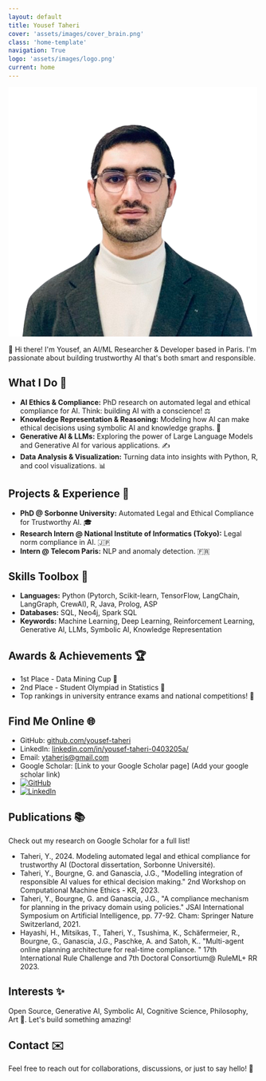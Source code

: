 ```yaml
---
layout: default
title: Yousef Taheri
cover: 'assets/images/cover_brain.png'
class: 'home-template'
navigation: True
logo: 'assets/images/logo.png'
current: home
---
```




<!--  Insert Your Photo Here -->
![Your Photo](/assets/images/portrait.png) <!-- Replace with your image path -->


👋 Hi there! I'm Yousef, an AI/ML Researcher & Developer based in Paris. I'm passionate about building trustworthy AI that's both smart and responsible.

## What I Do 🚀

*   **AI Ethics & Compliance:**  PhD research on automated legal and ethical compliance for AI.  Think: building AI with a conscience! ⚖️
*   **Knowledge Representation & Reasoning:**  Modeling how AI can make ethical decisions using symbolic AI and knowledge graphs. 🧠
*   **Generative AI & LLMs:**  Exploring the power of Large Language Models and Generative AI for various applications. ✍️
*   **Data Analysis & Visualization:**  Turning data into insights with Python, R, and cool visualizations. 📊

## Projects & Experience 💼

*   **PhD @ Sorbonne University:**  Automated Legal and Ethical Compliance for Trustworthy AI. 🎓
*   **Research Intern @ National Institute of Informatics (Tokyo):**  Legal norm compliance in AI.  🇯🇵
*   **Intern @ Telecom Paris:** NLP and anomaly detection. 🇫🇷

## Skills Toolbox 🧰

*   **Languages:** Python (Pytorch, Scikit-learn, TensorFlow, LangChain, LangGraph, CrewAI), R, Java, Prolog, ASP
*   **Databases:** SQL, Neo4j, Spark SQL
*   **Keywords:** Machine Learning, Deep Learning, Reinforcement Learning, Generative AI, LLMs, Symbolic AI, Knowledge Representation

## Awards & Achievements 🏆

*   1st Place - Data Mining Cup 🥇
*   2nd Place - Student Olympiad in Statistics 🥈
*   Top rankings in university entrance exams and national competitions! 💯

## Find Me Online 🌐

*   GitHub: [github.com/yousef-taheri](github.com/yousef-taheri)
*   LinkedIn: [linkedin.com/in/yousef-taheri-0403205a/](linkedin.com/in/yousef-taheri-0403205a/)
*   Email: [ytaheris@gmail.com](mailto:ytaheris@gmail.com)
*   Google Scholar: [Link to your Google Scholar page] (Add your google scholar link)
* [![GitHub](https://img.shields.io/badge/GitHub-Profile-blue?logo=github)](https://github.com/yousef-taheri)
* [![LinkedIn](https://img.shields.io/badge/LinkedIn-Profile-blue?logo=linkedin)](https://www.linkedin.com/in/yousef-taheri-0403205a/)

## Publications 📚

Check out my research on Google Scholar for a full list!

*   Taheri, Y., 2024. Modeling automated legal and ethical compliance for trustworthy AI (Doctoral dissertation, Sorbonne Université).
*   Taheri, Y., Bourgne, G. and Ganascia, J.G., "Modelling integration of responsible AI values for ethical decision making." 2nd Workshop on Computational Machine Ethics - KR, 2023.
*   Taheri, Y., Bourgne, G. and Ganascia, J.G., "A compliance mechanism for planning in the privacy domain using policies." JSAI International Symposium on Artificial Intelligence, pp. 77-92. Cham: Springer Nature Switzerland, 2021.
*   Hayashi, H., Mitsikas, T., Taheri, Y., Tsushima, K., Schäfermeier, R., Bourgne, G., Ganascia, J.G., Paschke, A. and Satoh, K.. "Multi-agent online planning architecture for real-time compliance. " 17th International Rule Challenge and 7th Doctoral Consortium@ RuleML+ RR 2023.

## Interests ✨

Open Source, Generative AI, Symbolic AI, Cognitive Science, Philosophy, Art 🎨. Let's build something amazing!

## Contact ✉️

Feel free to reach out for collaborations, discussions, or just to say hello! 👋
